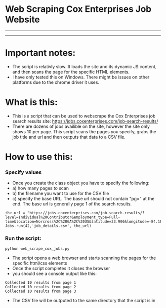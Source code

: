 # Web Scraping Cox Enterprises Job Website
***
***
# Important notes:
* The script is relativly slow. It loads the site and its dynamic JS content, and then scans the page for the specific HTML elements.
* I have only tested this on Windows. There might be issues on other platforms due to the chrome driver it uses.


# What is this:
* This is a script that can be used to webscrape the Cox Enterprises job search results site: https://jobs.coxenterprises.com/job-search-results/
* There are dozens of jobs availible on the site, however the site only shows 10 per page. This script scans the pages you specify, grabs the job title and url and then outputs that data to a CSV file.
# How to use this:
### Specify values
* Once you create the class object you have to specify the following:
* a) how many pages to scan
* b) the filename you want to use for the CSV file
* c) specify the base URL. The base url should not contain "pg=" at the end. The base url is generally page 1 of the search results.
```
the_url = "https://jobs.coxenterprises.com/job-search-results/?level=Individual%20Contributor&employment_type=Full-time&location=Norcross%2C%20GA%2C%20US&latitude=33.906&longitude=-84.184&radius=25"
Jobs.run(42,'job_details.csv', the_url)
```
### Run the script:
```
python web_scrape_cox_jobs.py
```
* The script opens a web browser and starts scanning the pages for the specific html/css elements
* Once the script completes it closes the browser 
* you should see a console output like this:
```
Collected 10 results from page 1
Collected 10 results from page 2
Collected 10 results from page 3
```
* The CSV file will be outputed to the same directory that the script is in
